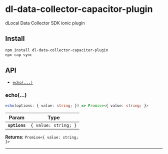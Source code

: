 # dl-data-collector-capacitor-plugin

dLocal Data Collector SDK ionic plugin

## Install

```bash
npm install dl-data-collector-capacitor-plugin
npx cap sync
```

## API

<docgen-index>

* [`echo(...)`](#echo)

</docgen-index>

<docgen-api>
<!--Update the source file JSDoc comments and rerun docgen to update the docs below-->

### echo(...)

```typescript
echo(options: { value: string; }) => Promise<{ value: string; }>
```

| Param         | Type                            |
| ------------- | ------------------------------- |
| **`options`** | <code>{ value: string; }</code> |

**Returns:** <code>Promise&lt;{ value: string; }&gt;</code>

--------------------

</docgen-api>
